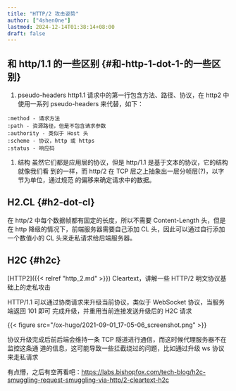 ```yaml
---
title: "HTTP/2 攻击姿势"
author: ["4shen0ne"]
lastmod: 2024-12-14T01:38:14+08:00
draft: false
---
```


## 和 http/1.1 的一些区别 {#和-http-1-dot-1-的一些区别}

1.  pseudo-headers
    http1.1 请求中的第一行包含方法、路径、协议，在 http2 中使用一系列
    pseudo-headers 来代替，如下：

<!--listend-->

```nil
:method - 请求方法
:path - 资源路径，但是不包含请求参数
:authority - 类似于 Host 头
:scheme - 协议，http 或 https
:status - 响应码
```

1.  结构
    虽然它们都是应用层的协议，但是 http/1.1 是基于文本的协议，它的结构就像我们看
    到的一样，而 http/2 在 TCP 层之上抽象出一层分帧层(?)，以字节为单位，通过规范
    的偏移来确定请求中的数据。


## H2.CL {#h2-dot-cl}

在 http/2 中每个数据帧都有固定的长度，所以不需要 Content-Length 头，但是在 http
降级的情况下，前端服务器需要自己添加 CL 头，因此可以通过自行添加一个数值小的 CL
头来走私请求给后端服务器。


## H2C {#h2c}

[HTTP2]({{< relref "http_2.md" >}}) Cleartext，讲解一些 HTTP/2 明文协议基础上的走私攻击

HTTP/1.1 可以通过协商请求来升级当前协议，类似于 WebSocket 协议，当服务端返回 101 即可
完成升级，并重用当前连接发送升级后的 H2C 请求

{{< figure src="/ox-hugo/2021-09-01_17-05-06_screenshot.png" >}}

协议升级完成后前后端会维持一条 TCP 隧道进行通信，而这时候代理服务器不在监控这条通
道的信息，这可能导致一些拦截绕过的问题，比如通过升级 ws 协议来走私请求

有点懵，之后有空再看吧：<https://labs.bishopfox.com/tech-blog/h2c-smuggling-request-smuggling-via-http/2-cleartext-h2c>
